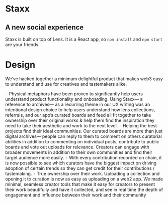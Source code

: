 # Staxx
## A new social experience

Staxx is built on top of Lens. It is a React app, so `npm install` and `npm start` are your friends.

# Design

We’ve hacked together a minimum delightful product that makes web3 easy to understand and use for creatives and tastemakers alike. 

 ⁃ Physical metaphors have been proven to significantly help users understand product functionality and onboarding. Using Staxx— a reference to archives— as a recurring theme in our UX writing was an intentional design choice to help users understand how lens collections, referrals, and our app’s curated boards and feed all fit together to take ownership over their original works & help them find the inspiration they need to take their aesthetic and work to the next level. 
 ⁃ Helping the best projects find their ideal communities. Our curated boards are more than just digital archives— people can reply to them to comment on others curatorial abilities in addition to commenting on individual posts, contribute to public boards and vote out uploads for relevance. Creators can engage with broader movements in addition to their own communities and find their target audience more easily.
 ⁃ With every contribution recorded on chain, it is now possible to see which curators have the biggest impact on driving adoption of certain trends so they can get credit for their contributions / tastemaking.
 ⁃ True ownership over their work. Uploading a collection and opening it to curation is now as easy as uploading on a web2 app. We made minimal, seamless creator tools that make it easy for creators to present their work beautifully and have it collected, and see in real time the depth of engagement and influence between their work and their community